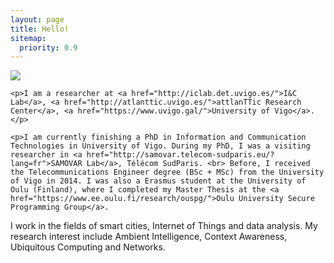 ```yaml
---
layout: page
title: Hello!
sitemap:
  priority: 0.9
---
```

<div class="clearfix">
<img src="{{ '/assets/img/foto-7.JPG' | prepend: site.baseurl }}" id="about-img">

<div id="describe-text">
	
	<p>I am a researcher at <a href="http://iclab.det.uvigo.es/">I&C Lab</a>, <a href="http://atlanttic.uvigo.es/">attlanTTic Research Center</a>, <a href="https://www.uvigo.gal/">University of Vigo</a>. </p>
	
	<p>I am currently finishing a PhD in Information and Communication Technologies in University of Vigo. During my PhD, I was a visiting researcher in <a href="http://samovar.telecom-sudparis.eu/?lang=fr">SAMOVAR Lab</a>, Télécom SudParis. <br> Before, I received the Telecommunications Engineer degree (BSc + MSc) from the University of Vigo in 2014. I was also a Erasmus student at the University of Oulu (Finland), where I completed my Master Thesis at the <a href="https://www.ee.oulu.fi/research/ouspg/">Oulu University Secure Programming Group</a>.

 <p>I work in the fields of smart cities, Internet of Things and data analysis. My research interest include Ambient Intelligence, Context Awareness, Ubiquitous Computing and Networks. </p>

 </p>
</div>
</div>
